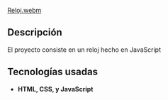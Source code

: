 [Reloj.webm](https://github.com/user-attachments/assets/4a6607df-5fa1-4774-b92b-da7dc09414e7)


## Descripción
El proyecto consiste en un reloj hecho en JavaScript
## Tecnologías usadas
- **HTML, CSS, y JavaScript**
  
